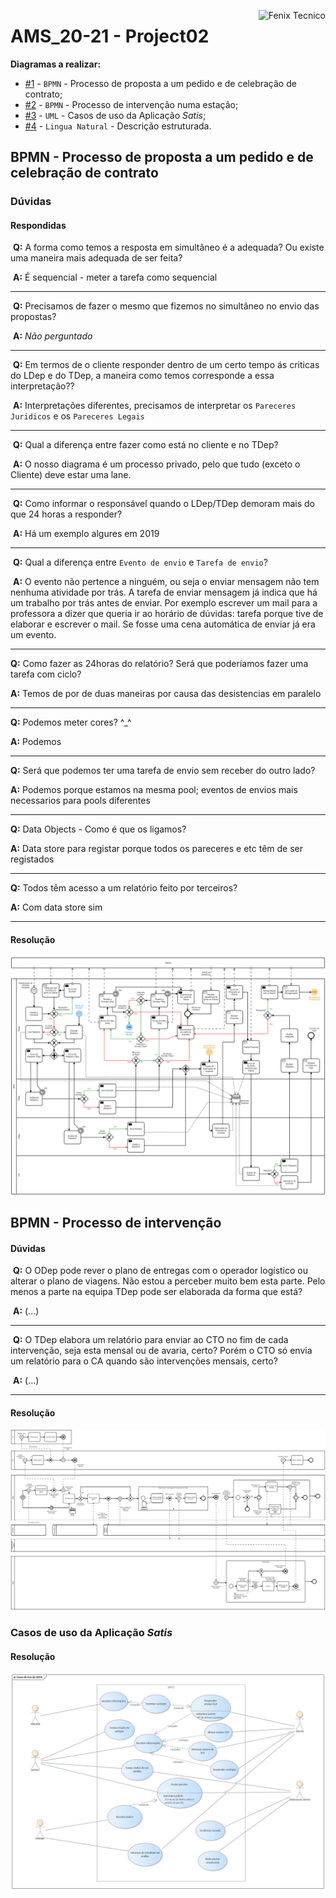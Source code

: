 <a href="http://fenix.tecnico.ulisboa.pt"><img align="right" src="https://fenix.tecnico.ulisboa.pt/api/bennu-portal/configuration/logo" alt="Fenix Tecnico"></a>

# AMS_20-21 - Project02

**Diagramas a realizar:**

* [#1](#bpmn---processo-de-proposta-a-um-pedido-e-de-celebração-de-contrato) - `BPMN` - Processo de proposta a um pedido e de celebração de contrato;
* [#2](#bpmn---processo-de-intervenção) - `BPMN` - Processo de intervenção numa estação;
* [#3]() - `UML` - Casos de uso da Aplicação *Satis*;
* [#4]() - `Lingua Natural` - Descrição estruturada.

## BPMN - Processo de proposta a um pedido e de celebração de contrato

### Dúvidas

#### Respondidas

​	**Q:** A forma como temos a resposta em simultâneo é a adequada? Ou existe uma maneira mais adequada de ser feita?

​	**A:** É sequencial - meter a tarefa como sequencial

---

​	**Q:** Precisamos de fazer o mesmo que fizemos no simultâneo no envio das propostas?

​	**A:** *Não perguntado*

---

​	**Q:** Em termos de o cliente responder dentro de um certo tempo ás criticas do LDep e do TDep, a maneira como temos corresponde a essa interpretação??

​	**A:** Interpretações diferentes, precisamos de interpretar os `Pareceres Juridicos` e os `Pareceres Legais`

---

​	**Q:** Qual a diferença entre fazer como está no cliente e no TDep?

​	**A:** O nosso diagrama é um processo privado, pelo que tudo (exceto o Cliente) deve estar uma lane.

---

​	**Q:** Como informar o responsável quando o LDep/TDep demoram mais do que 24 horas a responder?

​	**A:** Há um exemplo algures em 2019

---
​	**Q:** Qual a diferença entre `Evento de envio` e `Tarefa de envio`?

​	**A:** O evento não pertence a ninguém, ou seja o enviar mensagem não tem nenhuma atividade por trás. A tarefa de enviar mensagem já indica que há um trabalho por trás antes de enviar. Por exemplo escrever um mail para a professora a dizer que queria ir ao horário de dúvidas: tarefa porque tive de elaborar e escrever o mail. Se fosse uma cena automática de enviar já era um evento.

---

 **Q:** Como fazer as 24horas do relatório? Será que poderíamos fazer uma tarefa com ciclo?

 **A:** Temos de por de duas maneiras por causa das desistencias em paralelo

---

 **Q:** Podemos meter cores? \^_^

 **A:** Podemos 

---

 **Q:** Será que podemos ter uma tarefa de envio sem receber do outro lado?

 **A:** Podemos porque estamos na mesma pool; eventos de envios mais necessarios para pools diferentes

---

 **Q:** Data Objects - Como é que os ligamos?

 **A:** Data store para registar porque todos os pareceres e etc têm de ser registados

---

 **Q:** Todos têm acesso a um relatório feito por terceiros? 

 **A:** Com data store sim

---

#### Resolução

![Diagrama03](diagram_3.png)



## BPMN - Processo de intervenção

#### Dúvidas

​	**Q:** O ODep pode rever o plano de entregas com o operador logístico ou alterar o plano de viagens. Não estou a perceber muito bem esta parte. Pelo menos a parte na equipa TDep pode ser elaborada da forma que está?

​	**A:** (...)

---

​	**Q:** O TDep elabora um relatório para enviar ao CTO no fim de cada intervenção, seja esta mensal ou de avaria, certo? Porém o CTO só envia um relatório para o CA quando são intervenções mensais, certo?

​	**A:** (...)

---

#### Resolução

![Diagrama04](diagram_4.png)


### Casos de uso da Aplicação *Satis*

#### Resolução

![Diagrama05](diagram_5.jpg)
